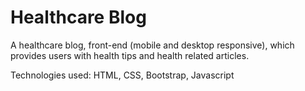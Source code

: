 # Healthcare Blog
A healthcare blog, front-end (mobile and desktop responsive), which provides users with health tips and health related articles.

Technologies used: HTML, CSS, Bootstrap, Javascript
